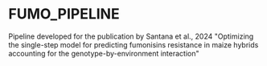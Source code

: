 # FUMO_PIPELINE
Pipeline developed for the publication by Santana et al., 2024 "Optimizing the single-step model for predicting fumonisins resistance in maize hybrids accounting for the genotype-by-environment interaction"

